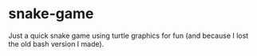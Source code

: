 # snake-game
Just a quick snake game using turtle graphics for fun (and because I lost the old bash version I made).
